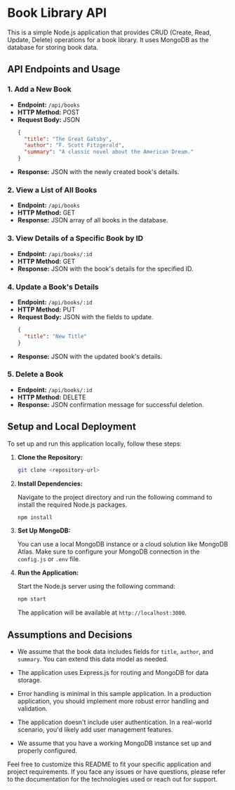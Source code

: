 # Book Library API

This is a simple Node.js application that provides CRUD (Create, Read, Update, Delete) operations for a book library. It uses MongoDB as the database for storing book data.

## API Endpoints and Usage

### 1. Add a New Book

- **Endpoint:** `/api/books`
- **HTTP Method:** POST
- **Request Body:** JSON
  ```json
  {
    "title": "The Great Gatsby",
    "author": "F. Scott Fitzgerald",
    "summary": "A classic novel about the American Dream."
  }
  ```
- **Response:** JSON with the newly created book's details.

### 2. View a List of All Books

- **Endpoint:** `/api/books`
- **HTTP Method:** GET
- **Response:** JSON array of all books in the database.

### 3. View Details of a Specific Book by ID

- **Endpoint:** `/api/books/:id`
- **HTTP Method:** GET
- **Response:** JSON with the book's details for the specified ID.

### 4. Update a Book's Details

- **Endpoint:** `/api/books/:id`
- **HTTP Method:** PUT
- **Request Body:** JSON with the fields to update.
  ```json
  {
    "title": "New Title"
  }
  ```
- **Response:** JSON with the updated book's details.

### 5. Delete a Book

- **Endpoint:** `/api/books/:id`
- **HTTP Method:** DELETE
- **Response:** JSON confirmation message for successful deletion.

## Setup and Local Deployment

To set up and run this application locally, follow these steps:

1. **Clone the Repository:**

   ```bash
   git clone <repository-url>
   ```

2. **Install Dependencies:**

   Navigate to the project directory and run the following command to install the required Node.js packages.

   ```bash
   npm install
   ```

3. **Set Up MongoDB:**

   You can use a local MongoDB instance or a cloud solution like MongoDB Atlas. Make sure to configure your MongoDB connection in the `config.js` or `.env` file.

4. **Run the Application:**

   Start the Node.js server using the following command:

   ```bash
   npm start
   ```

   The application will be available at `http://localhost:3000`.

## Assumptions and Decisions

- We assume that the book data includes fields for `title`, `author`, and `summary`. You can extend this data model as needed.

- The application uses Express.js for routing and MongoDB for data storage.

- Error handling is minimal in this sample application. In a production application, you should implement more robust error handling and validation.

- The application doesn't include user authentication. In a real-world scenario, you'd likely add user management features.

- We assume that you have a working MongoDB instance set up and properly configured.

Feel free to customize this README to fit your specific application and project requirements. If you face any issues or have questions, please refer to the documentation for the technologies used or reach out for support.
